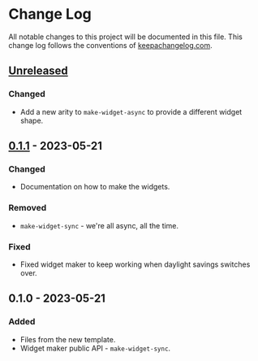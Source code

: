 # Change Log
All notable changes to this project will be documented in this file. This change log follows the conventions of [keepachangelog.com](http://keepachangelog.com/).

## [Unreleased]
### Changed
- Add a new arity to `make-widget-async` to provide a different widget shape.

## [0.1.1] - 2023-05-21
### Changed
- Documentation on how to make the widgets.

### Removed
- `make-widget-sync` - we're all async, all the time.

### Fixed
- Fixed widget maker to keep working when daylight savings switches over.

## 0.1.0 - 2023-05-21
### Added
- Files from the new template.
- Widget maker public API - `make-widget-sync`.

[Unreleased]: https://sourcehost.site/your-name/newyoogle/compare/0.1.1...HEAD
[0.1.1]: https://sourcehost.site/your-name/newyoogle/compare/0.1.0...0.1.1
